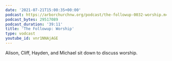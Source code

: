 ```yaml
---
date: '2021-07-21T15:00:35+00:00'
podcast: https://arborchurchnw.org/podcast/the-followup-0032-worship.m4a
podcast_bytes: 29517089
podcast_duration: '39:11'
title: 'The Followup: Worship'
type: vodcast
youtube_id: vnr1NNAjAGE
---
```


Alison, Cliff, Hayden, and Michael sit down to discuss worship.